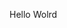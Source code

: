 Hello Wolrd
























































































































































































































































